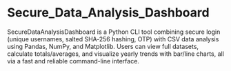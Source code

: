 # Secure_Data_Analysis_Dashboard
SecureDataAnalysisDashboard is a Python CLI tool combining secure login (unique usernames, salted SHA‑256 hashing, OTP) with CSV data analysis using Pandas, NumPy, and Matplotlib. Users can view full datasets, calculate totals/averages, and visualize yearly trends with bar/line charts, all via a fast and reliable command-line interface.
